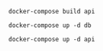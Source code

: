 ```
docker-compose build api
```

```
docker-compose up -d db
```

```
docker-compose up -d api
```
